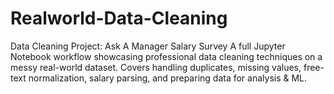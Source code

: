 # Realworld-Data-Cleaning
Data Cleaning Project: Ask A Manager Salary Survey A full Jupyter Notebook workflow showcasing professional data cleaning techniques on a messy real-world dataset. Covers handling duplicates, missing values, free-text normalization, salary parsing, and preparing data for analysis &amp; ML.
